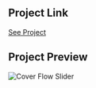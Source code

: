 ## Project Link

[See Project](https://pokedex-steel-nine-54.vercel.app/)

## Project Preview

![Cover Flow Slider](pokedex.png)
